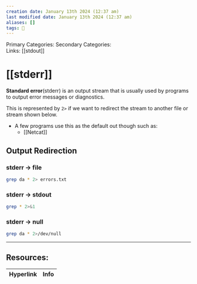 ```yaml
---
creation date: January 13th 2024 (12:37 am)
last modified date: January 13th 2024 (12:37 am)
aliases: []
tags: 📖
---
```

 
Primary Categories: 
Secondary Categories:  
Links: [[stdout]]
# [[stderr]]  
**Standard error**(stderr) is an output stream that is usually used by programs to output error messages or diagnostics.

This is represented by `2>` if we want to redirect the stream to another file or stream shown below.

- A few programs use this as the default out though such as:
	- [[Netcat]]


## Output Redirection
### stderr -> file
```bash
grep da * 2> errors.txt
```

### stderr -> stdout
```bash
grep * 2>&1
```

### stderr -> null
```bash
grep da * 2>/dev/null
```

___

## Resources:

| Hyperlink | Info |
| --------- | ---- |


